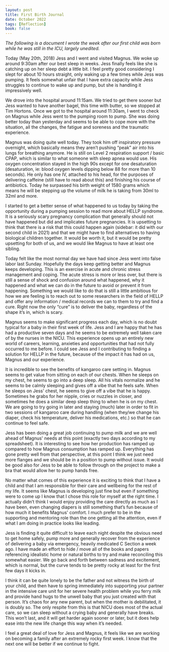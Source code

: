```yaml
---
layout: post
title: First Birth Journal
date: October 2022
tags: [Reflection]
book: false
---
```

*The following is a document I wrote the week after our first child was born while he was still in the ICU, largely unedited.*

Today (May 20th, 2018) Jess and I went and visited Magnus. We woke up around 9:30am after our best sleep in weeks. Jess finally feels like she is catching up on her sleep debt a little bit. I feel pretty good considering I slept for about 10 hours straight, only waking up a few times while Jess was pumping. It feels somewhat unfair that I have extra capacity while Jess struggles to continue to wake up and pump, but she is handling it impressively well.

We drove into the hospital around 11:15am. We tried to get there sooner but Jess wanted to have another bagel, this time with butter, so we stopped at Tim Hortons. Once we got to the hospital around 11:30am, I went to check on Magnus while Jess went to the pumping room to pump. She was doing better today than yesterday and seems to be able to cope more with the situation, all the changes, the fatigue and soreness and the traumatic experience.

Magnus was doing quite well today. They took him off inspiratory pressure overnight, which basically means they aren’t pushing “peak” air into his lungs for breathing anymore. He is still on Level 2 respiration support / basic CPAP, which is similar to what someone with sleep apnea would use. His oxygen concentration stayed in the high 90s except for one desaturation (desaturation, ie: blood oxygen levels dipping below 88 for more than 10 seconds). He only has one IV, attached to his head, for the purposes of delivering caffeine (still have to read about this) and finishing his course of antibiotics. Today he surpassed his birth weight of 1580 grams which means he will be stepping up the volume of milk he is taking from 30ml to 32ml and more.

I started to get a better sense of what happened to us today by taking the opportunity during a pumping session to read more about HELLP syndrome. It is a seriously scary pregnancy complication that generally should not have happened but did and implicates future pregnancies. It is upsetting to think that there is a risk that this could happen again (sidebar: it did with our second child in 2021) and that we might have to find alternatives to having biological children together. It would be worth it, but it would be pretty upsetting for both of us, and we would like Magnus to have at least one sibling.

Today felt like the most normal day we have had since Jess went into false labor last Sunday. Hopefully the days keep getting better and Magnus keeps developing. This is an exercise in acute and chronic stress management and coping. The acute stress is more or less over, but there is still a sense of shock and confusion around what happened, why it happened and what we can do in the future to avoid or prevent it from happening. Something we would like to do that is still a little ambitious for how we are feeling is to reach out to some researchers in the field of HELLP and offer any information / medical records we can to them to try and find a cure. Right now the only “cure” is to deliver the baby, regardless of the shape it’s in, which is scary.

Magnus seems to make significant progress each day, which is no doubt typical for a baby in their first week of life. Jess and I are happy that he has had a productive seven days and he seems to be extremely well taken care of by the nurses in the NICU. This experience opens up an entirely new world of careers, learning, anxieties and opportunities that had not fully occurred to me before. I could see Jess and I contributing to finding a solution for HELLP in the future, because of the impact it has had on us, Magnus and our experience.

It is incredible to see the benefits of kangaroo care setting in. Magnus seems to get value from sitting on each of our chests. When he sleeps on my chest, he seems to go into a deep sleep. All his vitals normalize and he seems to be calmly sleeping and gives off a vibe that he feels safe. When he sleeps on Jess' chest, he seems to give off a vibe that he is happy. Sometimes he grabs for her nipple, cries or nuzzles in closer, and sometimes he does a similar deep sleep thing to when he is on my chest. We are going to try going in later and staying (much) later in order to fit in two sessions of kangaroo care during handling (when they/we change his diaper, check his temperature, deliver his medications, etc.) so that he can continue to feel safe.

Jess has been doing a great job continuing to pump milk and we are well ahead of Magnus' needs at this point (exactly two days according to my spreadsheet). It is interesting to see how her production has ramped up compared to how Magnus consumption has ramped up. Everything has gone pretty well from that perspective, at this point I think we just need more flanges and we should be in a position to pump without issue. It would be good also for Jess to be able to follow through on the project to make a bra that would allow her to pump hands free.

No matter what comes of this experience it is exciting to think that I have a child and that I am responsible for their care and wellbeing for the rest of my life. It seems like Magnus is developing just fine but even if something were to come up I know that I chose this role for myself at the right time. I actually didn’t think I would enjoy providing the care directly as much as I have been, even changing diapers is still something that’s fun because of how much it benefits Magnus' comfort. I much prefer to be in the supporting and mentoring role than the one getting all the attention, even if what I am doing in practice looks like leading.

Jess is finding it quite difficult to leave each night despite the obvious need to get home safely, pump more and generally recover from the experience of delivering a baby via emergency, heavily medicated C Section a week ago. I have made an effort to hide / move all of the books and papers referencing idealistic home or natural births to try and make reconciling this somewhat easier. We go back and forth between sadness and excitement, which is normal, but the curve tends to be pretty rocky at least for the first few days it kicks in.

I think it can be quite lonely to be the father and not witness the birth of your child, and then have to spring immediately into supporting your partner in the intensive care unit for her severe health problem while you ferry milk and provide hand hugs to the unwell baby that you just created with that person. It’s chaos for any new parent, but when the mother is debilitated, it is doubly so. The only respite from this is that NICU does most of the actual care, so we can sleep without a crying baby and generally have breaks. This won’t last, and it will get harder again sooner or later, but it does help ease into the new life change this way when it’s needed.

I feel a great deal of love for Jess and Magnus, it feels like we are working on becoming a family after an extremely rocky first week. I know that the next one will be better if we continue to fight.
